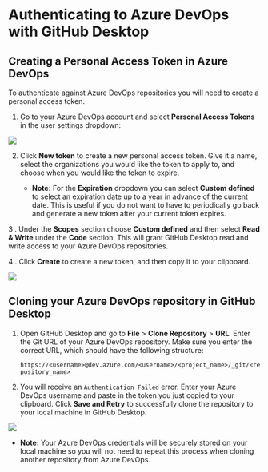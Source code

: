 # Authenticating to Azure DevOps with GitHub Desktop

## Creating a Personal Access Token in Azure DevOps

To authenticate against Azure DevOps repositories you will need to create a personal access token.

1. Go to your Azure DevOps account and select **Personal Access Tokens** in the user settings dropdown:

![](https://user-images.githubusercontent.com/792378/90431645-f9d9cd80-e08e-11ea-9fb4-ca8ba2a5d769.png)

2. Click **New token** to create a new personal access token. Give it a name, select the organizations you would like the token to apply to, and choose when you would like the token to expire.

   - **Note:** For the **Expiration** dropdown you can select **Custom defined** to select an expiration date up to a year in advance of the current date. This is useful if you do not want to have to periodically go back and generate a new token after your current token expires.

3 . Under the **Scopes** section choose **Custom defined** and then select **Read & Write** under the **Code** section. This will grant GitHub Desktop read and write access to your Azure DevOps repositories.

4 . Click **Create** to create a new token, and then copy it to your clipboard.

 ![](https://user-images.githubusercontent.com/721500/51131191-fd470c00-17fc-11e9-8895-94f3784ebd4b.png)

## Cloning your Azure DevOps repository in GitHub Desktop

 1. Open GitHub Desktop and go to **File** > **Clone Repository** > **URL**. Enter the Git URL of your Azure DevOps repository. Make sure you enter the correct URL, which should have the following structure:

      `https://<username>@dev.azure.com/<username>/<project_name>/_git/<repository_name>`

 2. You will receive an `Authentication Failed` error. Enter your Azure DevOps username and paste in the token you just copied to your clipboard. Click **Save and Retry** to successfully clone the repository to your local machine in GitHub Desktop.

![](https://user-images.githubusercontent.com/4404199/29401109-8bf03536-8338-11e7-8abb-b467378b6115.png)

   - **Note:** Your Azure DevOps credentials will be securely stored on your local machine so you will not need to repeat this process when cloning another repository from Azure DevOps.

